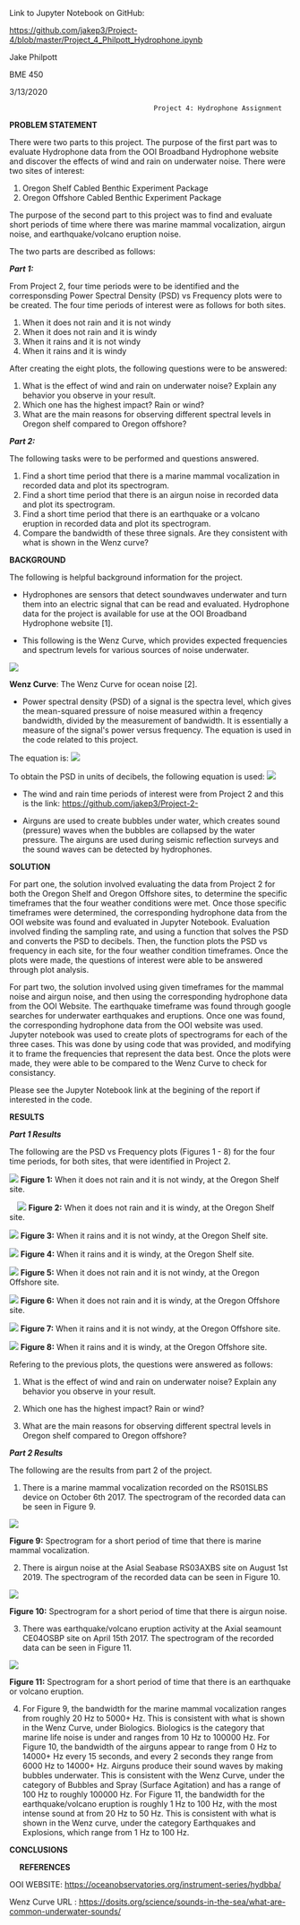 
Link to Jupyter Notebook on GitHub:

https://github.com/jakep3/Project-4/blob/master/Project_4_Philpott_Hydrophone.ipynb

Jake Philpott

BME 450

3/13/2020

                                        Project 4: Hydrophone Assignment

__PROBLEM STATEMENT__ 

There were two parts to this project. The purpose of the first part was to evaluate Hydrophone data from the OOI Broadband Hydrophone website and discover the effects of wind and rain on underwater noise. There were two sites of interest:
  1.	Oregon Shelf Cabled Benthic Experiment Package
  2.	Oregon Offshore Cabled Benthic Experiment Package

The purpose of the second part to this project was to find and evaluate short periods of time where there was marine mammal vocalization, airgun noise, and earthquake/volcano eruption noise. 

The two parts are described as follows: 

___Part 1:___

From Project 2, four time periods were to be identified and the corresponsding Power Spectral Density (PSD) vs Frequency plots were to be created. The four time periods of interest were as follows for both sites. 
  1. When it does not rain and it is not windy
  2. When it does not rain and it is windy
  3. When it rains and it is not windy
  4. When it rains and it is windy
  
After creating the eight plots, the following questions were to be answered:
  1. What is the effect of wind and rain on underwater noise? Explain any behavior you observe in your result.
  2. Which one has the highest impact? Rain or wind? 
  3. What are the main reasons for observing different spectral levels in Oregon shelf compared to Oregon offshore?

___Part 2:___

The following tasks were to be performed and questions answered. 

  1. Find a short time period that there is a marine mammal vocalization in recorded data and plot its spectrogram.
  2. Find a short time period that there is an airgun noise in recorded data and plot its spectrogram.
  3. Find a short time period that there is an earthquake or a volcano eruption in recorded data and plot its spectrogram.
  4. Compare the bandwidth of these three signals. Are they consistent with what is shown in the Wenz curve?

__BACKGROUND__ 

The following is helpful background information for the project. 


* Hydrophones are sensors that detect soundwaves underwater and turn them into an electric signal that can be read and evaluated. Hydrophone data for the project is available for use at the OOI Broadband Hydrophone website [1]. 

* This following is the Wenz Curve, which provides expected frequencies and spectrum levels for various sources of noise underwater.

![](12.JPG)

__Wenz Curve__: The Wenz Curve for ocean noise [2]. 

* Power spectral density (PSD) of a signal is the spectra level, which gives the mean-squared pressure of noise measured within a freqency bandwidth, divided by the measurement of bandwidth. It is essentially a measure of the signal's power versus frequency. The equation is used in the code related to this project. 

The equation is: 
![](13.JPG)

To obtain the PSD in units of decibels, the following equation is used: 
![](14b.JPG)

* The wind and rain time periods of interest were from Project 2 and this is the link: https://github.com/jakep3/Project-2-

* Airguns are used to create bubbles under water, which creates sound (pressure) waves when the bubbles are collapsed by the water pressure. The airguns are used during seismic reflection surveys and the sound waves can be detected by hydrophones. 


__SOLUTION__

For part one, the solution involved evaluating the data from Project 2 for both the Oregon Shelf and Oregon Offshore sites, to determine the specific timeframes that the four weather conditions were met. Once those specific timeframes were determined, the corresponding hydrophone data from the OOI website was found and evaluated in Jupyter Notebook. Evaluation involved finding the sampling rate, and using a function that solves the PSD and converts the PSD to decibels. Then, the function plots the PSD vs frequency in each site, for the four weather condition timeframes. Once the plots were made, the questions of interest were able to be answered through plot analysis. 

For part two, the solution involved using given timeframes for the mammal noise and airgun noise, and then using the corresponding hydrophone data from the OOI Website. The earthquake timeframe was found through google searches for underwater earthquakes and eruptions. Once one was found, the corresponding hydrophone data from the OOI website was used. Jupyter notebook was used to create plots of spectrograms for each of the three cases. This was done by using code that was provided, and modifying it to frame the frequencies that represent the data best. Once the plots were made, they were able to be compared to the Wenz Curve to check for consistancy. 

Please see the Jupyter Notebook link at the begining of the report if interested in the code. 


__RESULTS__


___Part 1 Results___

The following are the PSD vs Frequency plots (Figures 1 - 8) for the four time periods, for both sites, that were identified in Project 2.   

![](1.JPG)
__Figure 1:__  When it does not rain and it is not windy, at the Oregon Shelf site. 

 
 ![](2.JPG)
__Figure 2:__ When it does not rain and it is windy, at the Oregon Shelf site. 


![](3.JPG)
__Figure 3:__ When it rains and it is not windy, at the Oregon Shelf site. 


![](4.JPG)
__Figure 4:__ When it rains and it is windy, at the Oregon Shelf site. 


![](5.JPG)
__Figure 5:__ When it does not rain and it is not windy, at the Oregon Offshore site. 


![](6.JPG)
__Figure 6:__ When it does not rain and it is windy, at the Oregon Offshore site. 


![](7.JPG)
__Figure 7:__ When it rains and it is not windy, at the Oregon Offshore site. 


![](8.JPG)
__Figure 8:__ When it rains and it is windy, at the Oregon Offshore site. 



Refering to the previous plots, the questions were answered as follows: 

 1. What is the effect of wind and rain on underwater noise? Explain any behavior you observe in your result.
    
 2. Which one has the highest impact? Rain or wind? 
    
 3. What are the main reasons for observing different spectral levels in Oregon shelf compared to Oregon offshore?
    


___Part 2 Results___

The following are the results from part 2 of the project. 

  1. There is a marine mammal vocalization recorded on the RS01SLBS device on October 6th 2017. The spectrogram of the recorded data can be seen in Figure 9. 
    
   ![](9.JPG)
    
__Figure 9:__ Spectrogram for a short period of time that there is marine mammal vocalization. 


  2. There is airgun noise at the Asial Seabase RS03AXBS site on August 1st 2019. The spectrogram of the recorded data can be seen in Figure 10. 
    
  ![](10b.JPG)
    
__Figure 10:__ Spectrogram for a short period of time that there is airgun noise. 


  3. There was earthquake/volcano eruption activity at the Axial seamount CE04OSBP site on April 15th 2017. The spectrogram of the recorded data can be seen in Figure 11.
    
  ![](11.JPG)
    
__Figure 11:__ Spectrogram for a short period of time that there is an earthquake or volcano eruption. 
 




4.  For Figure 9, the bandwidth for the marine mammal vocalization ranges from roughly 20 Hz to 5000+ Hz. This is consistent with  what is shown in the Wenz Curve, under Biologics. Biologics is the category that marine life noise is under and ranges from 10 Hz to 100000 Hz. For Figure 10, the bandwidth of the airguns appear to range from 0 Hz to 14000+ Hz every 15 seconds, and every 2 seconds they range from 6000 Hz to 14000+ Hz. Airguns produce their sound waves by making bubbles underwater. This is consistent with the Wenz Curve, under the category of Bubbles and Spray (Surface Agitation) and has a range of 100 Hz to roughly 100000 Hz.  For Figure 11, the bandwidth for the earthquake/volcano eruption is roughly 1 Hz to 100 Hz, with the most intense sound at from 20 Hz to 50 Hz. This is consistent with what is shown in the Wenz curve, under the category Earthquakes and Explosions, which range from 1 Hz to 100 Hz.

   
__CONCLUSIONS__ 

 
__REFERENCES__

OOI WEBSITE: https://oceanobservatories.org/instrument-series/hydbba/

Wenz Curve URL : https://dosits.org/science/sounds-in-the-sea/what-are-common-underwater-sounds/

